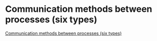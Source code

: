 # Communication methods between processes (six types)
[Communication methods between processes (six types)](https://aiwithcloud.com/2022/09/15/communication_methods_between_processes_six_types/)